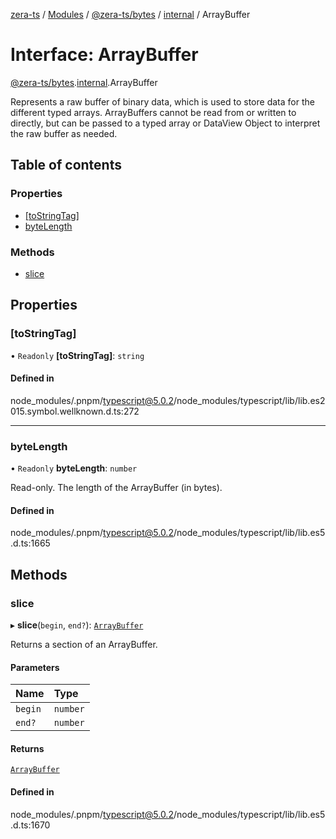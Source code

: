 [zera-ts](../README.md) / [Modules](../modules.md) / [@zera-ts/bytes](../modules/zera_ts_bytes.md) / [internal](../modules/zera_ts_bytes.internal.md) / ArrayBuffer

# Interface: ArrayBuffer

[@zera-ts/bytes](../modules/zera_ts_bytes.md).[internal](../modules/zera_ts_bytes.internal.md).ArrayBuffer

Represents a raw buffer of binary data, which is used to store data for the
different typed arrays. ArrayBuffers cannot be read from or written to directly,
but can be passed to a typed array or DataView Object to interpret the raw
buffer as needed.

## Table of contents

### Properties

- [[toStringTag]](zera_ts_bytes.internal.ArrayBuffer.md#[tostringtag])
- [byteLength](zera_ts_bytes.internal.ArrayBuffer.md#bytelength)

### Methods

- [slice](zera_ts_bytes.internal.ArrayBuffer.md#slice)

## Properties

### [toStringTag]

• `Readonly` **[toStringTag]**: `string`

#### Defined in

node_modules/.pnpm/typescript@5.0.2/node_modules/typescript/lib/lib.es2015.symbol.wellknown.d.ts:272

___

### byteLength

• `Readonly` **byteLength**: `number`

Read-only. The length of the ArrayBuffer (in bytes).

#### Defined in

node_modules/.pnpm/typescript@5.0.2/node_modules/typescript/lib/lib.es5.d.ts:1665

## Methods

### slice

▸ **slice**(`begin`, `end?`): [`ArrayBuffer`](../modules/zera_ts_bytes.internal.md#arraybuffer)

Returns a section of an ArrayBuffer.

#### Parameters

| Name | Type |
| :------ | :------ |
| `begin` | `number` |
| `end?` | `number` |

#### Returns

[`ArrayBuffer`](../modules/zera_ts_bytes.internal.md#arraybuffer)

#### Defined in

node_modules/.pnpm/typescript@5.0.2/node_modules/typescript/lib/lib.es5.d.ts:1670
